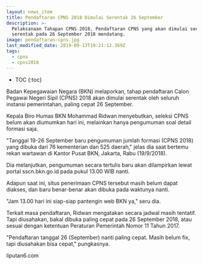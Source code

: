 ```yaml
---
layout: news_item
title: Pendaftaran CPNS 2018 Dimulai Serentak 26 September
description: >-
  Pelaksanaan Tahapan CPNS 2018, Pendaftaran CPNS yang akan dimulai secara
  serentak pada 26 September 2018 mendatang.
image: pendaftaran-cpns.jpg
last_modified_date: 2019-09-13T19:21:12.369Z
tags:
  - cpns
  - cpns2018
---
```


* TOC
{:toc}

Badan Kepegawaian Negara (BKN) melaporkan, tahap pendaftaran Calon Pegawai Negeri Sipil (CPNS) 2018 akan dimulai serentak oleh seluruh instansi pemerintahan, paling cepat 26 September.

Kepala Biro Humas BKN Mohammad Ridwan menyebutkan, seleksi CPNS belum akan diumumkan hari ini, melainkan hanya pengumuman soal detail formasi saja.

"Tanggal 19-26 September baru pengumuman jumlah formasi (CPNS 2018) yang dibuka dari 76 kementerian dan 525 daerah," jelas dia saat bertemu rekan wartawan di Kantor Pusat BKN, Jakarta, Rabu (19/9/2018).

Dia melanjutkan, pengumuman secara tertulis baru akan dilampirkan lewat portal sscn.bkn.go.id pada pukul 13.00 WIB nanti.

Adapun saat ini, situs penerimaan CPNS tersebut masih belum dapat diakses, dan baru benar-benar akan dibuka pada waktunya nanti.

"Jam 13.00 hari ini siap-siap pantengin web BKN ya," seru dia.

Terkait masa pendaftaran, Ridwan mengatakan secara jadwal masih tentatif. Tapi diusahakan, bakal dibuka paling cepat pada 26 September 2018, atau sesuai dengan ketentuan Peraturan Pemerintah Nomor 11 Tahun 2017.

"Pendaftaran tanggal 26 (September) nanti paling cepat. Masih belum fix, tapi diusahakan bisa cepat," pungkasnya.

<div class="sumber">liputan6.com</div>
